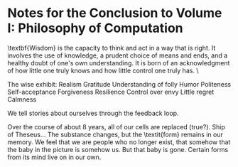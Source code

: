 # Notes for the Conclusion to Volume I: Philosophy of Computation

\textbf{Wisdom} is the capacity to think and act in a way that is right. It involves the use of knowledge, a prudent choice of means and ends, and a healthy doubt of one's own understanding. It is born of an acknowledgment of how little one truly knows and how little control one truly has. \\

The wise exhibit:
Realism
Gratitude
Understanding of folly
Humor
Politeness
Self-acceptance
Forgiveness
Resilience
Control over envy
Little regret
Calmness

We tell stories about ourselves through the feedback loop.

Over the course of about 8 years, all of our cells are replaced (true?). Ship of Theseus...
The substance changes, but the \textit{form} remains in our memory.
We feel that we are people who no longer exist, that somehow that the baby in the picture is somehow us. But that baby is gone. Certain forms from its mind live on in our own.

